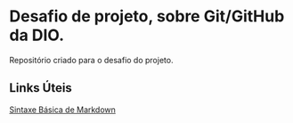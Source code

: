 # Desafio de projeto, sobre Git/GitHub da DIO. 
Repositório criado para o desafio do projeto. 

## Links Úteis
[Sintaxe Básica de Markdown](https://www.markdownguide.org/basic-syntax/)
